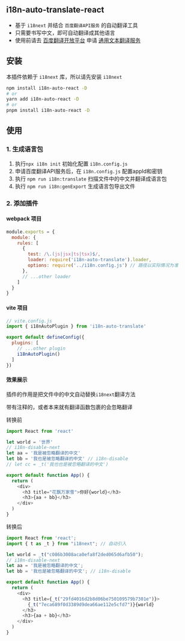 ## i18n-auto-translate-react
  * 基于 `i18next` 并结合 `百度翻译API服务` 的自动翻译工具
  * 只需要书写中文，即可自动翻译成其他语言
  * 使用前请去
  <a href="https://api.fanyi.baidu.com/" target="_blank">百度翻译开放平台</a>
  申请 <a href="https://api.fanyi.baidu.com/doc/21" target="_blank">通用文本翻译服务</a>

## 安装
本插件依赖于 `i18next` 库，所以请先安装 `i18next`
 ```sh
npm install i18n-auto-react -D
# or
yarn add i18n-auto-react -D
# or
pnpm install i18n-auto-react -D
 ```

## 使用
### 1. 生成语言包
1. 执行`npx i18n init` 初始化配置 `i18n.config.js`
2. 申请百度翻译API服务后，在 `i18n.config.js` 配置appId和密钥
3. 执行 `npm run i18n:translate` 扫描文件中的中文并翻译成语言包
4. 执行 `npm run i18n:genExport` 生成语言包导出文件


### 2. 添加插件
#### webpack 项目
```js
module.exports = {
  module: {
    rules: [
      {
        test: /\.(js|jsx|ts|tsx)$/,
        loader: require('i18n-auto-translate').loader,
        options: require('../i18n.config.js') // 路径以实际情况为准
      },
      // ...other loader
    ]
  }
}
```
#### vite 项目
```js
// vite.config.js
import { i18nAutoPlugin } from 'i18n-auto-translate'

export default defineConfig({
  plugins: [
    // ...other plugin
    i18nAutoPlugin()
  ]
})
```
#### 效果展示
插件的作用是把文件中的中文自动替换`i18next`翻译方法

带有注释的，或者本来就有翻译函数包裹的会忽略翻译

转换前
```js
import React from 'react'

let world = '世界'
// i18n-disable-next
let aa = '我是被忽略翻译的中文'
let bb = '我也是被忽略翻译的中文' // i18n-disable
// let cc = _t('我也也是被忽略翻译的中文')

export default function App() {
  return (
    <div>
      <h3 title="花飘万家雪">你好{world}</h3>
      <h3>{aa + bb}</h3>
    </div>
  )
}
```

转换后
```js
import React from 'react';
import { t as _t } from "i18next"; // 自动引入

let world = _t("c086b3008aca0efa8f2ded065d6afb50");
// i18n-disable-next
let aa = '我是被忽略翻译的中文';
let bb = '我也是被忽略翻译的中文'; // i18n-disable

export default function App() {
  return (
    <div>
      <h3 title={_t("29fd4016d2b8d06be750109579b7301e")}>
        {_t("7eca689f0d3389d9dea66ae112e5cfd7")}{world}
      </h3>
      <h3>{aa + bb}</h3>
    </div>
  )
}
```
